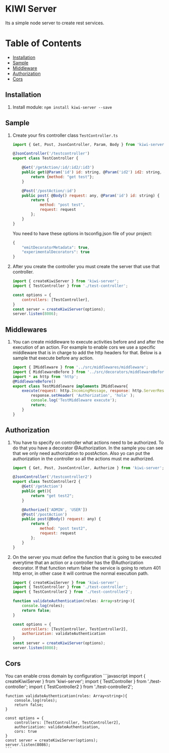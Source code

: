 # KIWI Server
Its a simple node server to create rest services.

# Table of Contents
* [Installation](#installation)
* [Sample](#sample)
* [Middleware](#middlewares)
* [Authorization](#authorization)
* [Cors](#cors)
  
## Installation
1. Install module:
    `npm install kiwi-server --save`

## Sample
1. Create your firs controller class `TestController.ts`
    ```javascript
    import { Get, Post, JsonController, Param, Body } from 'kiwi-server';

    @JsonController('/testcontroller')
    export class TestController {

        @Get('/getAction/:id/:id2/:id3')
        public get(@Param('id') id: string, @Param('id2') id2: string, @Param('id3') id3: string) {
            return {method: "get test"};
        }

        @Post('/postAction/:id')
        public post( @Body() request: any, @Param('id') id: string) {
            return {
                method: "post test",
                request: request
            };
        }
    }
    ```
    You need to have these options in tsconfig.json file of your project:
    ```javascript
    {
        "emitDecoratorMetadata": true,
        "experimentalDecorators": true
    }
    ```
 
 2. After you create the controller you must create the server that use that controller.
    ```javascript
    import { createKiwiServer } from 'kiwi-server';
    import { TestController } from './test-controller';

    const options = {
        controllers: [TestController],
    }
    const server = createKiwiServer(options);
    server.listen(8086);
    ```
## Middlewares
1. You can create middleware to execute activities before and and after the execution of an action.
For example to enable cors we use a specific middleware that is in charge to add the http headers for that.
Below is a sample that execute before any action.
	```javascript
	import { IMiddleware } from '../src/middlewares/middleware';
	import { MiddlewareBefore } from '../src/decorators/middlewareBefore';
	import * as http from 'http';
	@MiddlewareBefore()
	export class TestMiddleware implements IMiddleware{
		execute(request: http.IncomingMessage, response: http.ServerResponse){
			response.setHeader( 'Authorization', 'hola' );
			console.log('TestMiddleware execute');
			return;
		}
	}
	```

## Authorization
 1. You have to specify on controller what actions need to be authorized. To do that you have a decorator @Authorization.
 In the sample you can see that we only need authorization to postAction. Also yo can put the authorization in the controller so all the actions must me authorized.
 
    ```javascript
    import { Get, Post, JsonController, Authorize } from 'kiwi-server';

    @JsonController('/testcontroller2')
    export class TestController2 {
        @Get('/getAction')
        public get(){
            return "get test2";
        }

        @Authorize(['ADMIN', 'USER'])
        @Post('/postAction')
        public post(@Body() request: any) {
            return {
                method: "post test2",
                request: request
            };
        }
    }
    ```

2. On the server you must define the function that is going to be executed everytime that an action or a controller has the @Authorization decorator. If that function return false the service is going to return 401 http error, in other case it will contnue the normal execution path.

    ```javascript
    import { createKiwiServer } from 'kiwi-server';
    import { TestController } from './test-controller';
    import { TestController2 } from './test-controller2';

    function validateAuthentication(roles: Array<string>){
        console.log(roles);
        return false;
    }

    const options = {
        controllers: [TestController, TestController2],
        authorization: validateAuthentication
    }
    const server = createKiwiServer(options);
    server.listen(8086);
    ```

## Cors
You can enable cross domain by configuration
	```javascript
	import { createKiwiServer } from 'kiwi-server';
	import { TestController } from './test-controller';
	import { TestController2 } from './test-controller2';

	function validateAuthentication(roles: Array<string>){
		console.log(roles);
		return false;
	}

	const options = {
		controllers: [TestController, TestController2],
		authorization: validateAuthentication,
		cors: true
	}
	const server = createKiwiServer(options);
	server.listen(8086);
	```
  
